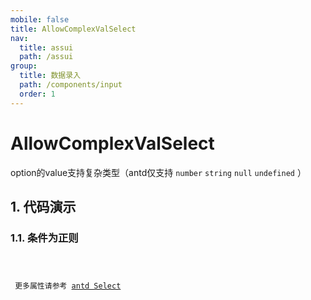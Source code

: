 ```yaml
---
mobile: false
title: AllowComplexValSelect
nav:
  title: assui
  path: /assui
group:
  title: 数据录入
  path: /components/input
  order: 1
---
```


# AllowComplexValSelect
option的value支持复杂类型（antd仅支持 `number` `string` `null` `undefined` ）

## 1. 代码演示

### 1.1. 条件为正则

<code hideActions='["CSB", "EXTERNAL"]' src="./demo/index.jsx" />


<API></API>
更多属性请参考 [antd Select](https://4x.ant.design/components/select-cn/)
